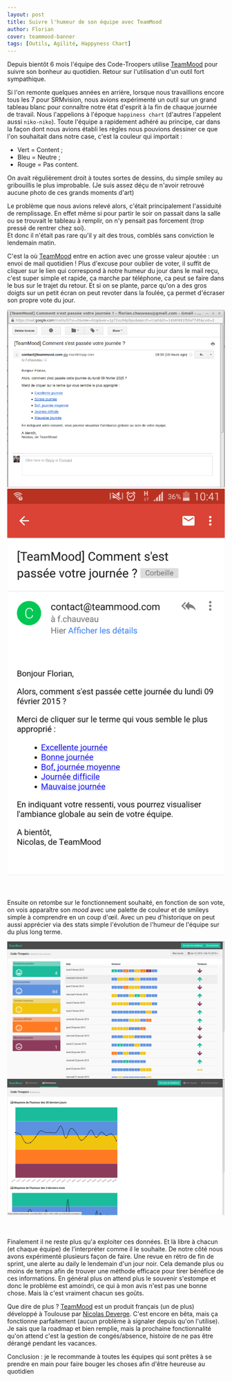 ```yaml
---
layout: post
title: Suivre l'humeur de son équipe avec TeamMood
author: Florian
cover: teammood-banner
tags: [Outils, Agilité, Happyness Chart]
---
```



Depuis bientôt 6 mois l'équipe des Code-Troopers utilise [TeamMood](https://www.teammood.com/) pour suivre son bonheur au quotidien. Retour sur l'utilisation d'un outil fort sympathique. 


Si l'on remonte quelques années en arrière, lorsque nous travaillions encore tous les 7 pour SRMvision, 
nous avions expérimenté un outil sur un grand tableau blanc pour connaître notre état d'esprit à la fin de chaque journée de travail. 
Nous l'appelions à l'époque `happiness chart` (d'autres l'appelent aussi `niko-niko`).
Toute l'équipe a rapidement adhéré au principe, car dans la façon dont nous avions établi les règles nous pouvions dessiner ce que l'on souhaitait dans notre case, c'est la couleur qui importait : 

  * Vert = Content ; 
  * Bleu = Neutre ;
  * Rouge = Pas content.
  
<!--break-->

On avait régulièrement droit à toutes sortes de dessins, du simple smiley au gribouillis le plus improbable. 
(Je suis assez déçu de n'avoir retrouvé aucune photo de ces grands moments d'art)

Le problème que nous avions relevé alors, c'était principalement l'assiduité de remplissage. 
En effet même si pour partir le soir on passait dans la salle ou se trouvait le tableau à remplir, on n'y pensait pas forcement (trop pressé de rentrer chez soi).  
Et donc il n'était pas rare qu'il y ait des trous, comblés sans conviction le lendemain matin.

C'est la où [TeamMood](https://www.teammood.com/) entre en action avec une grosse valeur ajoutée : un envoi de mail quotidien ! 
Plus d'excuse pour oublier de voter, il suffit de cliquer sur le lien qui correspond à notre humeur du jour dans le mail reçu, 
c'est super simple et rapide, ça marche par téléphone, ca peut se faire dans le bus sur le trajet du retour.
Et si on se plante, parce qu'on a des gros doigts sur un petit écran on peut revoter dans la foulée, ça permet d'écraser son propre vote du jour.

<div style="text-align:center;margin-bottom:50px">
    <a href="/images/postTeammood/mailBig.png" data-lightbox="group-1" title="Mail du vote quotidien" class="inlineBoxes">
        <img class="medium" src="/images/postTeammood/mailBig.png" alt="Mail du vote quotidien"/>
    </a>
    <a href="/images/postTeammood/mailPhone.png" data-lightbox="group-1" title="Mail du vote quotidien sur téléphone" class="inlineBoxes">
        <img class="medium" src="/images/postTeammood/mailPhone.png" alt="Mail du vote quotidien sur téléphone"/>
    </a>
</div>


Ensuite on retombe sur le fonctionnement souhaité, en fonction de son vote, on vois apparaître son _mood_  avec une palette de couleur et de smileys simple à comprendre en un coup d'œil.
Avec un peu d'historique on peut aussi apprécier via des stats simple l'évolution de l'humeur de l'équipe sur du plus long terme.


<div style="text-align:center;margin-bottom:50px">
    <a href="/images/postTeammood/quotidien.png" data-lightbox="group-2" title="" class="inlineBoxes">
        <img class="medium" src="/images/postTeammood/quotidien.png" alt=""/>
    </a>
    <a href="/images/postTeammood/stat.png" data-lightbox="group-2" title="" class="inlineBoxes">
        <img class="medium" src="/images/postTeammood/stat.png" alt=""/>
    </a>
</div>

Finalement il ne reste plus qu'a exploiter ces données. Et là libre à chacun (et chaque équipe) de l'interpréter comme il le souhaite. 
De notre côté nous avons expérimenté plusieurs façon de faire.
Une revue en rétro de fin de sprint, une alerte au daily le lendemain d'un jour noir.
Cela demande plus ou moins de temps afin de trouver une méthode efficace pour tirer bénéfice de ces informations.
En général plus on attend plus le souvenir s'estompe et donc le problème est amoindri, ce qui à mon avis n'est pas une bonne chose.
Mais là c'est vraiment chacun ses goûts.



Que dire de plus ?
[TeamMood](https://www.teammood.com/) est un produit français (un de plus) développé à Toulouse par [Nicolas Deverge](https://twitter.com/ndeverge).
C'est encore en bêta, mais ça fonctionne parfaitement (aucun problème à signaler depuis qu'on l'utilise).
Je sais que la roadmap et bien remplie, mais la prochaine fonctionnalité qu'on attend c'est la gestion de congés/absence, histoire de ne pas être dérangé pendant les vacances.

Conclusion : 
je le recommande à toutes les équipes qui sont prêtes à se prendre en main pour faire bouger les choses afin d'être heureuse au quotidien
